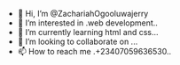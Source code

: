 - 👋 Hi, I’m @ZachariahOgooluwajerry
- 👀 I’m interested in .web development..
- 🌱 I’m currently learning html and css...
- 💞️ I’m looking to collaborate on ...
- 📫 How to reach me .+23407059636530..

<!---
ZachariahOgooluwajerry/ZachariahOgooluwajerry is a ✨ special ✨ repository because its `README.md` (this file) appears on your GitHub profile.
You can click the Preview link to take a look at your changes.
--->
